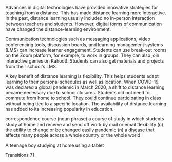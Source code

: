Advances in digital technologies have provided innovative strategies for teaching from a distance. This has made distance learning more interactive. In the past, distance learning usually included no in-person interaction between teachers and students. However, digital forms of communication have changed the distance-learning environment.

Communication technologies such as messaging applications, video conferencing tools, discussion boards, and learning management systems (LMS) can increase learner engagement. Students can use break-out rooms on the Zoom platform, for example, to work in groups. They can also join interactive games on Kahoot!. Students can also get materials and projects from their school's LMS.

A key benefit of distance learning is flexibility. This helps students adapt learning to their personal schedules as well as location. When COVID-19 was declared a global pandemic in March 2020, a shift to distance learning became necessary due to school closures. Students did not need to commute from home to school. They could continue participating in class without being tied to a specific location. The availability of distance learning has added to its increasing popularity in education.

correspondence course (noun phrase) a course of study in which students study at home and receive and send off work by mail or email
flexibility (n) the ability to change or be changed easily
pandemic (n) a disease that affects many people across a whole country or the whole world

A teenage boy studying at home using a tablet

Transitions 71
